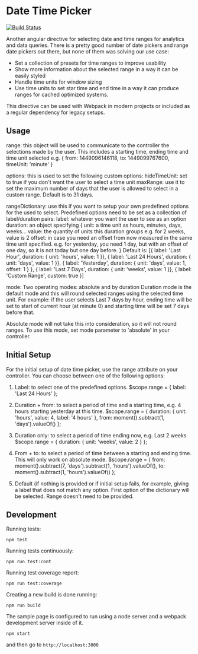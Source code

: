 Date Time Picker
================

[![Build Status](https://travis-ci.org/gabyvs/date-time-picker.svg?branch=master)](https://travis-ci.org/gabyvs/date-time-picker)

Another angular directive for selecting date and time ranges for analytics and data queries. There is a pretty good
number of date pickers and range date pickers out there, but none of them was solving our use case:

* Set a collection of presets for time ranges to improve usability
* Show more information about the selected range in a way it can be easily styled
* Handle time units for window sizing
* Use time units to set star time and end time in a way it can produce ranges for cached optimized systems.

This directive can be used with Webpack in modern projects or included as a regular dependency for legacy setups.

Usage
-----------
<dt-picker range="range" options="options" range-dictionary="rangeDictionary" mode="::'absolute'"></dt-picker>

range: this object will be used to communicate to the controller the selections made by the user. This includes a starting time, ending time and time unit selected
e.g. { from: 1449096146118, to: 1449099767600, timeUnit: 'minute' }

options: this is used to set the following custom options:
    hideTimeUnit: set to true if you don't want the user to select a time unit
    maxRange: use it to set the maximum number of days that the user is allowed to select in a custom range. Default is to 31 days.

rangeDictionary: use this if you want to setup your own predefined options for the used to select. Predefined options need to be set as a collection of label/duration pairs:
    label: whatever you want the user to see as an option
    duration: an object specifying
        {
            unit: a time unit as hours, minutes, days, weeks...
            value: the quantity of units this duration groups e.g. for 2 weeks, value is 2
            offset: in case you need an offset from now measured in the same time unit specified. e.g. for yesterday, you need 1 day, but with an offset of one day, so it is not today but one day before.
        }
Default is:
[{ label: 'Last Hour', duration: { unit: 'hours', value: 1 }},
{ label: 'Last 24 Hours', duration: { unit: 'days', value: 1 }},
{ label: 'Yesterday', duration: { unit: 'days', value: 1, offset: 1 } },
{ label: 'Last 7 Days', duration: { unit: 'weeks', value: 1 }},
{ label: 'Custom Range', custom: true }]

mode: Two operating modes: absolute and by duration
Duration mode is the default mode and this will round selected ranges using the selected time unit.
For example: if the user selects Last 7 days by hour, ending time will be set to start of current hour (at minute 0) and starting time will be set 7 days before that.

Absolute mode will not take this into consideration, so it will not round ranges.
To use this mode, set mode parameter to 'absolute' in your controller.

Initial Setup
-----------
For the initial setup of date time picker, use the range attribute on your controller. You can choose between one of the following options:
1. Label: to select one of the predefined options.
$scope.range = {
 label: 'Last 24 Hours'
};

2. Duration + from: to select a period of time and a starting time, e.g. 4 hours starting yesterday at this time.
$scope.range = {
  duration: {
    unit: 'hours',
    value: 4,
    label: '4 hours'
  },
  from: moment().subtract(1, 'days').valueOf()
};

3. Duration only: to select a period of time ending now, e.g. Last 2 weeks
$scope.range = { duration: { unit: 'weeks', value: 2 } };


4. From + to: to select a period of time between a starting and ending time. This will only work on absolute mode.
$scope.range = {
  from: moment().subtract(7, 'days').subtract(1, 'hours').valueOf(),
  to: moment().subtract(1, 'hours').valueOf()
};

5. Default (if nothing is provided or if initial setup fails, for example, giving a label that does not match any option.
First option of the dictionary will be selected. Range doesn't need to be provided.

Development
-----------

Running tests:

    npm test
    
Running tests continuously:

    npm run test:cont
    
Running test coverage report:

    npm run test:coverage

Creating a new build is done running:

    npm run build

The sample page is configured to run using a node server and a webpack development server
inside of it.

    npm start

and then go to `http://localhost:3000`
